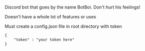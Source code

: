 Discord bot that goes by the name BotBoi. Don't hurt his feelings!

Doesn't have a whole lot of features or uses

Must create a config.json file in root directory with token
```
{
    "token" : "your token here"
}
```